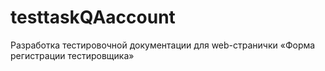 # testtaskQAaccount
Разработка тестировочной документации для web-странички «Форма регистрации тестировщика»
